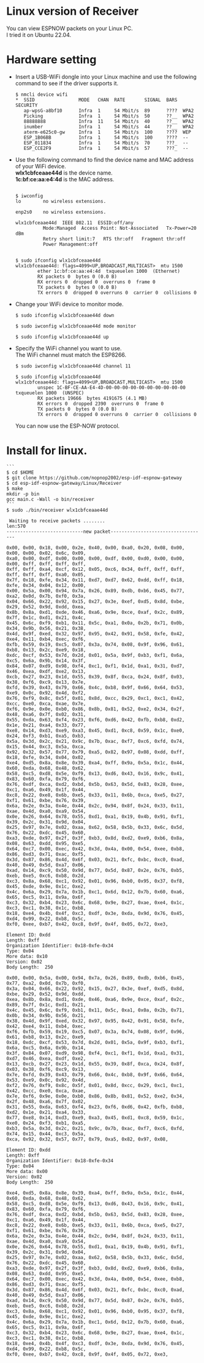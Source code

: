 # Linux version of Receiver
You can view ESPNOW packets on your Linux PC.   
I tried it on Ubuntu 22.04.   

# Hardware setting   

- Insert a USB-WiFi dongle into your Linux machine and use the following command to see if the driver supports it.
	```
	$ nmcli device wifi
	*  SSID                MODE   CHAN  RATE       SIGNAL  BARS  SECURITY
	   ap-wpsG-a8bf10      Infra  1     54 Mbit/s  89      ????  WPA2
	   Picking             Infra  1     54 Mbit/s  50      ??__  WPA2
	   88888888            Infra  11    54 Mbit/s  40      ??__  WPA2
	   inumber             Infra  1     54 Mbit/s  44      ??__  WPA2
	   aterm-e625c0-gw     Infra  1     54 Mbit/s  100     ????  WEP
	   ESP_1B06BB          Infra  1     54 Mbit/s  100     ????  --
	   ESP_011834          Infra  1     54 Mbit/s  70      ???_  --
	   ESP_CCE2F9          Infra  1     54 Mbit/s  57      ???_  --
	```

- Use the following command to find the device name and MAC address of your WiFi device.   
	__wlx1cbfceaae44d__ is the device name.   
	__1c:bf:ce:aa:e4:4d__ is the MAC address.   
	```

	$ iwconfig
	lo        no wireless extensions.

	enp2s0    no wireless extensions.

	wlx1cbfceaae44d  IEEE 802.11  ESSID:off/any
	          Mode:Managed  Access Point: Not-Associated   Tx-Power=20 dBm
	          Retry short limit:7   RTS thr:off   Fragment thr:off
	          Power Management:off


	$ sudo ifconfig wlx1cbfceaae44d
	wlx1cbfceaae44d: flags=4099<UP,BROADCAST,MULTICAST>  mtu 1500
	        ether 1c:bf:ce:aa:e4:4d  txqueuelen 1000  (Ethernet)
	        RX packets 0  bytes 0 (0.0 B)
	        RX errors 0  dropped 0  overruns 0  frame 0
	        TX packets 0  bytes 0 (0.0 B)
	        TX errors 0  dropped 0 overruns 0  carrier 0  collisions 0
	```

- Change your WiFi device to monitor mode.   
	```
	$ sudo ifconfig wlx1cbfceaae44d down

	$ sudo iwconfig wlx1cbfceaae44d mode monitor

	$ sudo ifconfig wlx1cbfceaae44d up
	```

- Specify the WiFi channel you want to use.   
	The WiFi channel must match the ESP8266.   
	```
	$ sudo iwconfig wlx1cbfceaae44d channel 11

	$ sudo ifconfig wlx1cbfceaae44d
	wlx1cbfceaae44d: flags=4099<UP,BROADCAST,MULTICAST>  mtu 1500
	        unspec 1C-BF-CE-AA-E4-4D-00-00-00-00-00-00-00-00-00-00  txqueuelen 1000  (UNSPEC)
	        RX packets 19666  bytes 4191675 (4.1 MB)
	        RX errors 0  dropped 2390  overruns 0  frame 0
	        TX packets 0  bytes 0 (0.0 B)
	        TX errors 0  dropped 0 overruns 0  carrier 0  collisions 0
	```

	You can now use the ESP-NOW protocol.   

# Install for linux.   
	```
	$ cd $HOME
	$ git clone https://github.com/nopnop2002/esp-idf-espnow-gateway
	$ cd esp-idf-espnow-gateway/Linux/Receiver
	$ make
	mkdir -p bin
	gcc main.c -Wall -o bin/receiver
	```
	$ sudo ./bin/receiver wlx1cbfceaae44d

	 Waiting to receive packets ........
	len:570
	----------------------------new packet-----------------------------------

	0x00, 0x00, 0x18, 0x00, 0x2e, 0x40, 0x00, 0xa0, 0x20, 0x08, 0x00, 0x00, 0x00, 0x02, 0x6c, 0x09,
	0xa0, 0x00, 0xdf, 0x00, 0x00, 0x00, 0xdf, 0x00, 0xd0, 0x00, 0x00, 0x00, 0xff, 0xff, 0xff, 0xff,
	0xff, 0xff, 0xa4, 0xcf, 0x12, 0x05, 0xc6, 0x34, 0xff, 0xff, 0xff, 0xff, 0xff, 0xff, 0xa0, 0x05,
	0x7f, 0x18, 0xfe, 0x34, 0x11, 0xd7, 0xd7, 0x62, 0xdd, 0xff, 0x18, 0xfe, 0x34, 0x04, 0x12, 0x00,
	0x00, 0x5a, 0x00, 0x94, 0x7a, 0x26, 0x89, 0xdb, 0xb6, 0x45, 0x77, 0xa2, 0x0d, 0x7b, 0xf0, 0x3a,
	0x04, 0x66, 0x22, 0x92, 0x15, 0x27, 0x3e, 0xef, 0xd5, 0x8d, 0xbe, 0x29, 0x52, 0x9d, 0xdd, 0xea,
	0x8b, 0x8a, 0xd1, 0xde, 0x46, 0xa6, 0x9e, 0xce, 0xaf, 0x2c, 0x89, 0x7f, 0x1c, 0xd1, 0x21, 0x4c,
	0x45, 0x6c, 0xf9, 0xb1, 0x11, 0x5c, 0xa1, 0x0a, 0x2b, 0x71, 0x0b, 0x34, 0x9b, 0x56, 0x21, 0x38,
	0x4d, 0x9f, 0xed, 0x32, 0x97, 0x95, 0x42, 0x91, 0x58, 0xfe, 0x42, 0xe4, 0x11, 0xb4, 0xec, 0xf6,
	0xfb, 0x59, 0x19, 0xc5, 0x07, 0x3a, 0x74, 0x08, 0x9f, 0x96, 0x61, 0xb8, 0x13, 0x2c, 0xe9, 0x18,
	0xdc, 0xcf, 0x53, 0x7d, 0x2d, 0x01, 0x5a, 0x9f, 0xb3, 0xf1, 0x6a, 0xc5, 0x6a, 0x9b, 0x14, 0x3f,
	0x84, 0x07, 0xd9, 0x98, 0xf4, 0xc1, 0xf1, 0x1d, 0xa1, 0x31, 0xd7, 0x46, 0xea, 0xdf, 0xe2, 0x13,
	0xcb, 0x27, 0x23, 0x1d, 0x55, 0x39, 0x8f, 0xca, 0x24, 0x8f, 0x03, 0x38, 0xf6, 0xc9, 0x13, 0x7e,
	0xfd, 0x39, 0x43, 0x79, 0x66, 0x4c, 0xb8, 0x9f, 0x66, 0x64, 0x53, 0xe9, 0x0c, 0x92, 0x4d, 0xf2,
	0x76, 0xf9, 0x8c, 0x5f, 0x01, 0x8d, 0xcc, 0x29, 0xc1, 0xc1, 0x42, 0xcc, 0xe0, 0xca, 0xae, 0x7e,
	0xf6, 0x9e, 0x0e, 0xb0, 0x86, 0x8b, 0x81, 0x52, 0xe2, 0x34, 0x2f, 0x48, 0xa6, 0x7f, 0x02, 0x31,
	0x55, 0xda, 0x63, 0xf4, 0x23, 0xf6, 0xd6, 0x42, 0xfb, 0xb8, 0xd2, 0x1e, 0x21, 0xa4, 0x33, 0x77,
	0xe8, 0x14, 0xd3, 0xe9, 0xa3, 0x45, 0xd1, 0xc8, 0x59, 0x1c, 0xe0, 0x24, 0xf3, 0xb1, 0xa5, 0xb3,
	0x5a, 0x3d, 0x2c, 0x21, 0x9c, 0x7b, 0xac, 0xf7, 0xc6, 0xfd, 0x74, 0x15, 0x44, 0xc3, 0x5a, 0xca,
	0x92, 0x32, 0x57, 0x77, 0x79, 0xa5, 0x82, 0x97, 0x08, 0xdd, 0xff, 0x18, 0xfe, 0x34, 0x04, 0x02,
	0xe4, 0xd5, 0x8a, 0x8e, 0x39, 0xa4, 0xff, 0x9a, 0x5a, 0x1c, 0x44, 0x60, 0xda, 0x68, 0x48, 0x62,
	0x58, 0xc5, 0xd8, 0x5e, 0xf9, 0x13, 0xd6, 0x43, 0x16, 0x9c, 0x41, 0x83, 0x60, 0xfa, 0x79, 0xf6,
	0x76, 0xdf, 0xca, 0xd2, 0xbd, 0x5b, 0x63, 0x5d, 0x83, 0x28, 0xee, 0xc1, 0xa6, 0x49, 0x1f, 0x44,
	0xc8, 0x22, 0xe8, 0x6b, 0xe5, 0x33, 0x11, 0x6b, 0xca, 0xe5, 0x27, 0xf1, 0x61, 0xbe, 0x76, 0x39,
	0x6a, 0x2e, 0x3a, 0x4e, 0x44, 0x2c, 0x94, 0x8f, 0x24, 0x33, 0x11, 0xae, 0x4d, 0xa0, 0xa9, 0x54,
	0x0e, 0x26, 0x64, 0x78, 0x55, 0xd1, 0xa1, 0x19, 0x4b, 0x91, 0xf1, 0x39, 0x2c, 0x31, 0x9d, 0x04,
	0x25, 0x97, 0x7e, 0x02, 0xaa, 0x62, 0x58, 0x5b, 0x33, 0x6c, 0x5d, 0x76, 0x22, 0xdc, 0x45, 0x60,
	0xa3, 0xde, 0x97, 0x2f, 0x3f, 0xb3, 0x8d, 0xd2, 0xe9, 0xb6, 0x8a, 0x08, 0x63, 0xdd, 0x95, 0xe5,
	0x64, 0xc7, 0x00, 0xec, 0x42, 0x3d, 0x4a, 0x00, 0x54, 0xee, 0xb8, 0x86, 0xd3, 0x71, 0xac, 0xf5,
	0x3d, 0x87, 0x86, 0x4d, 0x6f, 0x03, 0x21, 0xfc, 0xbc, 0xc0, 0xad, 0x40, 0x49, 0x5d, 0xa7, 0x06,
	0xad, 0x14, 0xc9, 0x50, 0x9d, 0x77, 0x5d, 0x87, 0x2e, 0x76, 0xb5, 0xeb, 0xe5, 0xc6, 0xb8, 0x2d,
	0xc3, 0x8a, 0x68, 0xc1, 0x92, 0x01, 0x96, 0xb0, 0x95, 0x37, 0xf8, 0x45, 0xde, 0x9e, 0x1c, 0xe2,
	0x4c, 0x6a, 0x29, 0x7a, 0x1b, 0xc1, 0x6d, 0x12, 0x7b, 0x60, 0xa6, 0x65, 0xc5, 0x11, 0x9a, 0x6f,
	0xc3, 0x32, 0xb4, 0x23, 0x6c, 0x68, 0x9e, 0x27, 0xae, 0xe4, 0x1c, 0xc3, 0xc1, 0x38, 0x1c, 0xb8,
	0x18, 0xe4, 0x4b, 0x4f, 0xc3, 0xdf, 0x3e, 0xda, 0x9d, 0x76, 0x45, 0xd4, 0x99, 0x22, 0xb8, 0x5c,
	0xf0, 0xee, 0xb7, 0x42, 0xc8, 0x9f, 0x4f, 0x05, 0x72, 0xe3,

	Element ID: 0xdd
	Length: 0xff
	Organization Identifier: 0x18-0xfe-0x34
	Type: 0x04
	More data: 0x10
	Version: 0x02
	Body Length:  250

	0x00, 0x00, 0x5a, 0x00, 0x94, 0x7a, 0x26, 0x89, 0xdb, 0xb6, 0x45, 0x77, 0xa2, 0x0d, 0x7b, 0xf0,
	0x3a, 0x04, 0x66, 0x22, 0x92, 0x15, 0x27, 0x3e, 0xef, 0xd5, 0x8d, 0xbe, 0x29, 0x52, 0x9d, 0xdd,
	0xea, 0x8b, 0x8a, 0xd1, 0xde, 0x46, 0xa6, 0x9e, 0xce, 0xaf, 0x2c, 0x89, 0x7f, 0x1c, 0xd1, 0x21,
	0x4c, 0x45, 0x6c, 0xf9, 0xb1, 0x11, 0x5c, 0xa1, 0x0a, 0x2b, 0x71, 0x0b, 0x34, 0x9b, 0x56, 0x21,
	0x38, 0x4d, 0x9f, 0xed, 0x32, 0x97, 0x95, 0x42, 0x91, 0x58, 0xfe, 0x42, 0xe4, 0x11, 0xb4, 0xec,
	0xf6, 0xfb, 0x59, 0x19, 0xc5, 0x07, 0x3a, 0x74, 0x08, 0x9f, 0x96, 0x61, 0xb8, 0x13, 0x2c, 0xe9,
	0x18, 0xdc, 0xcf, 0x53, 0x7d, 0x2d, 0x01, 0x5a, 0x9f, 0xb3, 0xf1, 0x6a, 0xc5, 0x6a, 0x9b, 0x14,
	0x3f, 0x84, 0x07, 0xd9, 0x98, 0xf4, 0xc1, 0xf1, 0x1d, 0xa1, 0x31, 0xd7, 0x46, 0xea, 0xdf, 0xe2,
	0x13, 0xcb, 0x27, 0x23, 0x1d, 0x55, 0x39, 0x8f, 0xca, 0x24, 0x8f, 0x03, 0x38, 0xf6, 0xc9, 0x13,
	0x7e, 0xfd, 0x39, 0x43, 0x79, 0x66, 0x4c, 0xb8, 0x9f, 0x66, 0x64, 0x53, 0xe9, 0x0c, 0x92, 0x4d,
	0xf2, 0x76, 0xf9, 0x8c, 0x5f, 0x01, 0x8d, 0xcc, 0x29, 0xc1, 0xc1, 0x42, 0xcc, 0xe0, 0xca, 0xae,
	0x7e, 0xf6, 0x9e, 0x0e, 0xb0, 0x86, 0x8b, 0x81, 0x52, 0xe2, 0x34, 0x2f, 0x48, 0xa6, 0x7f, 0x02,
	0x31, 0x55, 0xda, 0x63, 0xf4, 0x23, 0xf6, 0xd6, 0x42, 0xfb, 0xb8, 0xd2, 0x1e, 0x21, 0xa4, 0x33,
	0x77, 0xe8, 0x14, 0xd3, 0xe9, 0xa3, 0x45, 0xd1, 0xc8, 0x59, 0x1c, 0xe0, 0x24, 0xf3, 0xb1, 0xa5,
	0xb3, 0x5a, 0x3d, 0x2c, 0x21, 0x9c, 0x7b, 0xac, 0xf7, 0xc6, 0xfd, 0x74, 0x15, 0x44, 0xc3, 0x5a,
	0xca, 0x92, 0x32, 0x57, 0x77, 0x79, 0xa5, 0x82, 0x97, 0x08,

	Element ID: 0xdd
	Length: 0xff
	Organization Identifier: 0x18-0xfe-0x34
	Type: 0x04
	More data: 0x00
	Version: 0x02
	Body Length:  250

	0xe4, 0xd5, 0x8a, 0x8e, 0x39, 0xa4, 0xff, 0x9a, 0x5a, 0x1c, 0x44, 0x60, 0xda, 0x68, 0x48, 0x62,
	0x58, 0xc5, 0xd8, 0x5e, 0xf9, 0x13, 0xd6, 0x43, 0x16, 0x9c, 0x41, 0x83, 0x60, 0xfa, 0x79, 0xf6,
	0x76, 0xdf, 0xca, 0xd2, 0xbd, 0x5b, 0x63, 0x5d, 0x83, 0x28, 0xee, 0xc1, 0xa6, 0x49, 0x1f, 0x44,
	0xc8, 0x22, 0xe8, 0x6b, 0xe5, 0x33, 0x11, 0x6b, 0xca, 0xe5, 0x27, 0xf1, 0x61, 0xbe, 0x76, 0x39,
	0x6a, 0x2e, 0x3a, 0x4e, 0x44, 0x2c, 0x94, 0x8f, 0x24, 0x33, 0x11, 0xae, 0x4d, 0xa0, 0xa9, 0x54,
	0x0e, 0x26, 0x64, 0x78, 0x55, 0xd1, 0xa1, 0x19, 0x4b, 0x91, 0xf1, 0x39, 0x2c, 0x31, 0x9d, 0x04,
	0x25, 0x97, 0x7e, 0x02, 0xaa, 0x62, 0x58, 0x5b, 0x33, 0x6c, 0x5d, 0x76, 0x22, 0xdc, 0x45, 0x60,
	0xa3, 0xde, 0x97, 0x2f, 0x3f, 0xb3, 0x8d, 0xd2, 0xe9, 0xb6, 0x8a, 0x08, 0x63, 0xdd, 0x95, 0xe5,
	0x64, 0xc7, 0x00, 0xec, 0x42, 0x3d, 0x4a, 0x00, 0x54, 0xee, 0xb8, 0x86, 0xd3, 0x71, 0xac, 0xf5,
	0x3d, 0x87, 0x86, 0x4d, 0x6f, 0x03, 0x21, 0xfc, 0xbc, 0xc0, 0xad, 0x40, 0x49, 0x5d, 0xa7, 0x06,
	0xad, 0x14, 0xc9, 0x50, 0x9d, 0x77, 0x5d, 0x87, 0x2e, 0x76, 0xb5, 0xeb, 0xe5, 0xc6, 0xb8, 0x2d,
	0xc3, 0x8a, 0x68, 0xc1, 0x92, 0x01, 0x96, 0xb0, 0x95, 0x37, 0xf8, 0x45, 0xde, 0x9e, 0x1c, 0xe2,
	0x4c, 0x6a, 0x29, 0x7a, 0x1b, 0xc1, 0x6d, 0x12, 0x7b, 0x60, 0xa6, 0x65, 0xc5, 0x11, 0x9a, 0x6f,
	0xc3, 0x32, 0xb4, 0x23, 0x6c, 0x68, 0x9e, 0x27, 0xae, 0xe4, 0x1c, 0xc3, 0xc1, 0x38, 0x1c, 0xb8,
	0x18, 0xe4, 0x4b, 0x4f, 0xc3, 0xdf, 0x3e, 0xda, 0x9d, 0x76, 0x45, 0xd4, 0x99, 0x22, 0xb8, 0x5c,
	0xf0, 0xee, 0xb7, 0x42, 0xc8, 0x9f, 0x4f, 0x05, 0x72, 0xe3,
```
